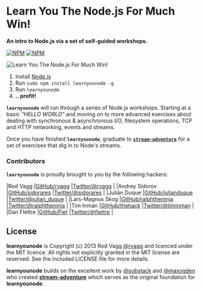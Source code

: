 # Learn You The Node.js For Much Win!

**An intro to Node.js via a set of self-guided workshops.**

[![NPM](https://nodei.co/npm/learnyounode.png?downloads=true&stars=true)](https://nodei.co/npm/learnyounode/) [![NPM](https://nodei.co/npm-dl/learnyounode.png?months=3)](https://nodei.co/npm/learnyounode/)

![Learn You The Node.js For Much Win!](https://raw.github.com/rvagg/learnyounode/master/learnyounode.png)

  1. Install [Node.js](http://nodejs.org/)
  2. Run `sudo npm install learnyounode -g`
  3. Run `learnyounode`
  4. **.. profit!**

<b><code>learnyounode</code></b> will run through a series of Node.js workshops. Starting at a basic *"HELLO WORLD"* and moving on to more advanced exercises about dealing with synchronous & asynchronous I/O, filesystem operations, TCP and HTTP networking, events and streams.

Once you have finished <b><code>learnyounode</code></b>, graduate to <b><code>[stream-adventure](https://github.com/substack/stream-adventure)</code></b> for a set of exercises that dig in to Node's streams.

### Contributors

<b><code>learnyounode</code></b> is proudly brought to you by the following hackers:


|Rod Vagg         |[GitHub/rvagg](https://github.com/rvagg)                 |[Twitter/@rvagg](http://twitter.com/rvagg)                 |
|Andrey Sidorov   |[GitHub/sidorares](https://github.com/sidorares)         |[Twitter/@sidorares](http://twitter.com/sidorares)         |
|Julián Duque     |[GitHub/julianduque](https://github.com/julianduque)     |[Twitter/@julian_duque](http://twitter.com/julian_duque)   |
|Lars-Magnus Skog |[GitHub/ralphtheninja](https://github.com/ralphtheninja) |[Twitter/@ralphtheninja](http://twitter.com/ralphtheninja) |
|Tim Inman        |[GitHub/thehack](https://github.com/thehack)             |[Twitter/@timinman](http://twitter.com/timinman)           |
|Dan Flettre      |[GitHub/Flet](https://github.com/Flet)                   |[Twitter/@flettre](http://twitter.com/flettre)             |


## License

**learnyounode** is Copyright (c) 2013 Rod Vagg [@rvagg](https://twitter.com/rvagg) and licenced under the MIT licence. All rights not explicitly granted in the MIT license are reserved. See the included LICENSE file for more details.

**learnyounode** builds on the excellent work by [@substack](https://github.com/substack) and [@maxogden](https://github.com/maxogden) who created **[stream-adventure](https://github.com/substack/stream-adventure)** which serves as the original foundation for **learnyounode**.
